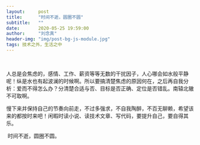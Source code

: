```yaml
---
layout:     post
title:      "时间不逝，圆圈不圆"
subtitle:   ""
date:       2020-05-25 19:59:00
author:     "刘念真"
header-img: "img/post-bg-js-module.jpg"
tags: 技术之外，生活之中	
---
```


​	

​	人总是会焦虑的，感情、工作、薪资等等无数的干扰因子，人心哪会如水般平静呢！纵是水也有起波澜的时候啊。所以要搞清楚焦虑的原因何在，之后再自我分析：爱而不得怎么办？分清楚合适与否、目标是否正确、定位是否错乱。南辕北辙不可取啊。

​	慢下来并保持自己的节奏向前走，不过多强求，不自我陶醉，不百无聊赖，希望该来的都按时来吧！闲暇时读小说、读技术文章、写代码，要提升自己，要自得其乐。

​	时间不逝，圆圈不圆。

